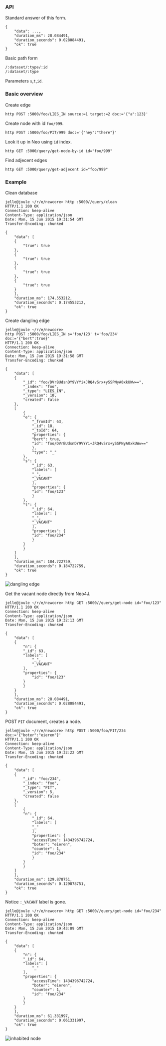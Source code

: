 ### API

Standard answer of this form.

	{
	    "data": ...,
	    "duration_ms": 28.084491,
	    "duration_seconds": 0.028084491,
	    "ok": true
	}

Basic path form

	/:dataset/:type/:id
	/:dataset/:type

Parameters `s`,`t`,`id`.

### Basic overview

Create edge

	http POST :5000/foo/LIES_IN source:=1 target:=2 doc:='{"a":123}'

Create node with id `foo/999`.

	http POST :5000/foo/PIT/999 doc:='{"hey":"there"}'

Look it up in Neo using `id` index.

	http GET :5000/query/get-node-by-id id="foo/999"

Find adjecent edges

	http GET :5000/query/get-adjecent id="foo/999"

### Example

Clean database

	jelle@joule ~/r/e/newcore> http :5000//query/clean
	HTTP/1.1 200 OK
	Connection: keep-alive
	Content-Type: application/json
	Date: Mon, 15 Jun 2015 19:31:54 GMT
	Transfer-Encoding: chunked

	{
	    "data": [
		{
		    "true": true
		},
		{
		    "true": true
		},
		{
		    "true": true
		},
		{
		    "true": true
		}
	    ],
	    "duration_ms": 174.553212,
	    "duration_seconds": 0.174553212,
	    "ok": true
	}

Create dangling edge

	jelle@joule ~/r/e/newcore>
	http POST :5000/foo/LIES_IN s='foo/123' t='foo/234' doc:='{"bert":true}'
	HTTP/1.1 200 OK
	Connection: keep-alive
	Content-Type: application/json
	Date: Mon, 15 Jun 2015 19:31:58 GMT
	Transfer-Encoding: chunked

	{
	    "data": [
		{
		    "_id": "foo/DVrBUdsnDY9VYYi+JRQ4vSrx+ySSPNyA0xkUWw==",
		    "_index": "foo",
		    "_type": "LIES_IN",
		    "_version": 10,
		    "created": false
		},
		[
		    {
			"e": {
			    "_fromId": 63,
			    "_id": 18,
			    "_toId": 64,
			    "properties": {
				"bert": true,
				"id": "foo/DVrBUdsnDY9VYYi+JRQ4vSrx+ySSPNyA0xkUWw=="
			    },
			    "type": "_"
			},
			"s": {
			    "_id": 63,
			    "labels": [
				"_",
				"_VACANT"
			    ],
			    "properties": {
				"id": "foo/123"
			    }
			},
			"t": {
			    "_id": 64,
			    "labels": [
				"_",
				"_VACANT"
			    ],
			    "properties": {
				"id": "foo/234"
			    }
			}
		    }
		]
	    ],
	    "duration_ms": 184.722759,
	    "duration_seconds": 0.184722759,
	    "ok": true
	}

![dangling edge](illustrations/singular-edge.png)

Get the vacant node directly from Neo4J.

	jelle@joule ~/r/e/newcore> http GET :5000//query/get-node id="foo/123"
	HTTP/1.1 200 OK
	Connection: keep-alive
	Content-Type: application/json
	Date: Mon, 15 Jun 2015 19:32:13 GMT
	Transfer-Encoding: chunked

	{
	    "data": [
		{
		    "n": {
			"_id": 63,
			"labels": [
			    "_",
			    "_VACANT"
			],
			"properties": {
			    "id": "foo/123"
			}
		    }
		}
	    ],
	    "duration_ms": 28.084491,
	    "duration_seconds": 0.028084491,
	    "ok": true
	}

POST `PIT` document, creates a node.

	jelle@joule ~/r/e/newcore> http POST :5000/foo/PIT/234 doc:='{"boter":"eieren"}'
	HTTP/1.1 200 OK
	Connection: keep-alive
	Content-Type: application/json
	Date: Mon, 15 Jun 2015 19:32:22 GMT
	Transfer-Encoding: chunked

	{
	    "data": [
		{
		    "_id": "foo/234",
		    "_index": "foo",
		    "_type": "PIT",
		    "_version": 5,
		    "created": false
		},
		[
		    {
			"n": {
			    "_id": 64,
			    "labels": [
				"_"
			    ],
			    "properties": {
				"accessTime": 1434396742724,
				"boter": "eieren",
				"counter": 1,
				"id": "foo/234"
			    }
			}
		    }
		]
	    ],
	    "duration_ms": 129.878751,
	    "duration_seconds": 0.129878751,
	    "ok": true
	}

Notice `:_VACANT` label is gone.

	jelle@joule ~/r/e/newcore> http GET :5000//query/get-node id="foo/234"
	HTTP/1.1 200 OK
	Connection: keep-alive
	Content-Type: application/json
	Date: Mon, 15 Jun 2015 19:43:09 GMT
	Transfer-Encoding: chunked

	{
	    "data": [
		{
		    "n": {
			"_id": 64,
			"labels": [
			    "_"
			],
			"properties": {
			    "accessTime": 1434396742724,
			    "boter": "eieren",
			    "counter": 1,
			    "id": "foo/234"
			}
		    }
		}
	    ],
	    "duration_ms": 61.331997,
	    "duration_seconds": 0.061331997,
	    "ok": true
	}

![inhabited node](illustrations/inhabited-node.png)


